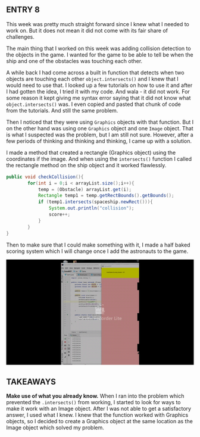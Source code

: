 ## ENTRY 8

This week was pretty much straight forward since I knew what I needed to work on. But it does not mean it did not come with its fair share of challenges.

The main thing that I worked on this week was adding collision detection to the objects in the game. I wanted for the game to be able to tell be when the ship and one of the obstacles was touching each other.

A while back I had come across a built in function that detects when two objects are touching each other `object.intersects()` and I knew that I would need to use that. I looked up a few tutorials on how to use it and after I had gotten the idea, I tried it with my code. And wala - it did not work. For some reason it kept giving me syntax error saying that it did not know what `object.intersects()` was. I even copied and pasted that chunk of code from the tutorials. And still the same problem. 

Then I noticed that they were using `Graphics` objects with that function. But I on the other hand was using one `Graphics` object and one `Image` object. That is what I suspected was the problem, but I am still not sure. However, after a few periods of thinking and thinking and thinking, I came up with a solution. 

I made a method that created a rectangle (Graphics object) using the coordinates if the image. And when using the `intersects()` function I called the rectangle method on the ship object and it worked flawlessly. 
```java
public void checkCollision(){
        for(int i = 0;i < arrayList.size();i++){
            temp = (Obstacle) arrayList.get(i);
            Rectangle temp1 = temp.getRectBounds().getBounds();
            if (temp1.intersects(spaceship.newRect())){
                System.out.println("collision");
                score++;
            }
        }
}
```

Then to make sure that I could make something with it, I made a half baked scoring system which I will change once I add the astronauts to the game. 

![collision_demo](images/collision_demo_gif.gif)

## TAKEAWAYS

**Make use of what you already know.** When I ran into the problem which prevented the `.intersects()` from working, I started to look for ways to make it work with an Image object. After I was not able to get a satisfactory answer, I used what I knew. I knew that the function worked with Graphics objects, so I decided to create a Graphics object at the same location as the Image object which solved my problem.  




